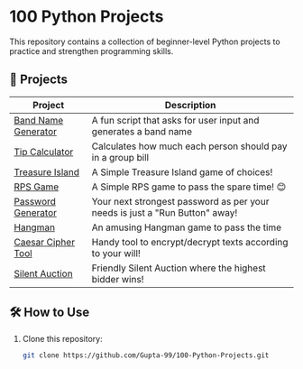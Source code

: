 # 100 Python Projects

This repository contains a collection of beginner-level Python projects to practice and strengthen programming skills.

## 📁 Projects

| Project | Description |
|--------|-------------|
| [Band Name Generator](./Band%20Name%20Generator.py) | A fun script that asks for user input and generates a band name |
| [Tip Calculator](./Tip%20Calculator.py) | Calculates how much each person should pay in a group bill |
| [Treasure Island](./Treasure%20Island.py) | A Simple Treasure Island game of choices! |
| [RPS Game](./Rock%20Paper%20Scissors.py) | A Simple RPS game to pass the spare time! 😊 |
| [Password Generator](./Password%20Generator.py) | Your next strongest password as per your needs is just a "Run Button" away! |
| [Hangman](./Hangman.py) | An amusing Hangman game to pass the time |
| [Caesar Cipher Tool](./Caesar_Cipher_Short.py) | Handy tool to encrypt/decrypt texts according to your will! |
| [Silent Auction](./Silent%20Auction.py) | Friendly Silent Auction where the highest bidder wins! |
## 🛠 How to Use

1. Clone this repository:
   ```bash
   git clone https://github.com/Gupta-99/100-Python-Projects.git
